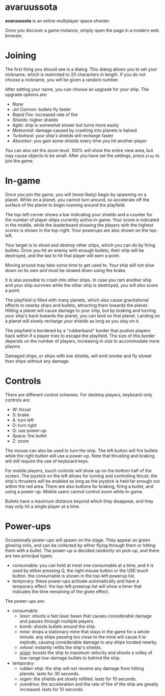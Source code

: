 # avaruussota
**avaruussota** is an online multiplayer space shooter.

Once you discover a game instance, simply open the page in a modern
web browser.

# Joining
The first thing you should see is a dialog. This dialog allows you to 
set your nickname, which is restricted to 20 characters in length. If you do
not choose a nickname, you will be given a random number.

After setting your name, you can choose an upgrade for your ship. The
upgrade options are:

* *None*
* *Jet Cannon*: bullets fly faster
* *Rapid Fire*: increased rate of fire
* *Shields*: higher shields
* *Agile*: ship is somewhat slower but turns more easily
* *Meteoroid*: damage caused by crashing into planets is halved
* *Turboheal*: your ship's shields will recharge faster
* *Absorber*: you gain some shields every time you hit another player

You can also set the zoom level. 100% will show the entire view area, but
may cause objects to be small. After you have set the settings, press
`play` to join the game.

# In-game
Once you join the game, you will (most likely) begin by spawning on a planet.
While on a planet, you cannot turn around, so accelerate off the surface of the
planet to begin roaming around the playfield.

The top-left corner shows a bar indicating your shields and a counter for the
number of player ships currently active in-game. Your score is indicated in
the middle, while the leaderboard showing the players with the highest scores
is shown in the top-right. Your powerups are also shown on the top-left.

Your target is to shoot and destroy other ships, which you can do by
firing bullets. Once you hit an enemy with enough bullets, their ship will 
be destroyed, and the last to hit that player will earn a point.

Moving around may take some time to get used to. Your ship will not slow
down on its own and must be slowed down using the brake.

It is also possible to crash into other ships. In case you ram another ship
and your ship survives while the other ship is destroyed, you will also score
a point.

The playfield is filled with many planets, which also cause gravitational
effects to nearby ships and bullets, attracting them towards the planet.
Hitting a planet will cause damage to your ship, but by braking and turning
your ship's back towards the planet, you can land on that planet. Landing
on a planet will slowly recharge your shields as long as you stay on it.

The playfield is bordered by a "rubberband" border that pushes players back
within if a player tries to escape the playfield. The size of this border
depends on the number of players, increasing in size to accommodate more
players.

Damaged ships, or ships with low shields, will emit smoke and fly slower
than ships without any damage.

# Controls
There are different control schemes. For desktop players, keyboard-only
controls are:

* W: thrust
* S: brake
* A: turn left
* D: turn right
* Q: use power-up
* Space: fire bullet
* Z: zoom

The mouse can also be used to turn the ship. The left button will fire bullets
while the right button will use a power-up. Note that thrusting and braking
will still require the use of keyboard keys.

For mobile players, touch controls will show up on the bottom half of the
screen. The joystick on the left allows for turning and controlling thrust;
the ship's thrusters will be enabled as long as the joystick is held far
enough out within the red area. There are also buttons for braking, firing
a bullet, and using a power-up. Mobile users cannot control zoom while
in-game.

Bullets have a maximum distance beyond which they disappear, and they
may only hit a single player at a time.

# Power-ups
Occasionally power-ups will spawn on the stage. They appear as green glowing
orbs, and can be collected by either flying through them or hitting them
with a bullet. The power-up is decided randomly on pick-up, and there are
two principal types:
    
* consumable: you can hold at most one consumable at a time, and it is
  used by either pressing Q, the right mouse button or the USE touch button.
  the consumable is shown in the top-left powerup list.
* temporary: these power-ups activate automatically and have a temporary
  effect. the top-left powerup list will show a timer that indicates the
  time remaining of the given effect.

The power-ups are:

* consumable:
  * *laser*: shoots a fast laser beam that causes considerable damage
    and passes through multiple players.
  * *bomb*: shoots bullets around the ship.
  * *mine*: drops a stationary mine that stays in the game for a whole
    minute. any ships passing too close to the mine will cause it to explode,
    causing considerable damage to any ships located nearby.
  * *reheal*: instantly refills the ship's shields.
  * *[orion](
https://en.wikipedia.org/wiki/Project_Orion_(nuclear_propulsion))*: 
    boosts the ship to maximum velocity and shoots a volley of low-range
    low-damage bullets to behind the ship.
* temporary:
  * *rubber ship*: the ship will not receive any damage from hitting
    planets. lasts for 30 seconds.
  * *regen*: the shields are slowly refilled. lasts for 10 seconds.
  * *overdrive*: the acceleration and the rate of fire of the ship are
    greatly increased. lasts for 10 seconds.
